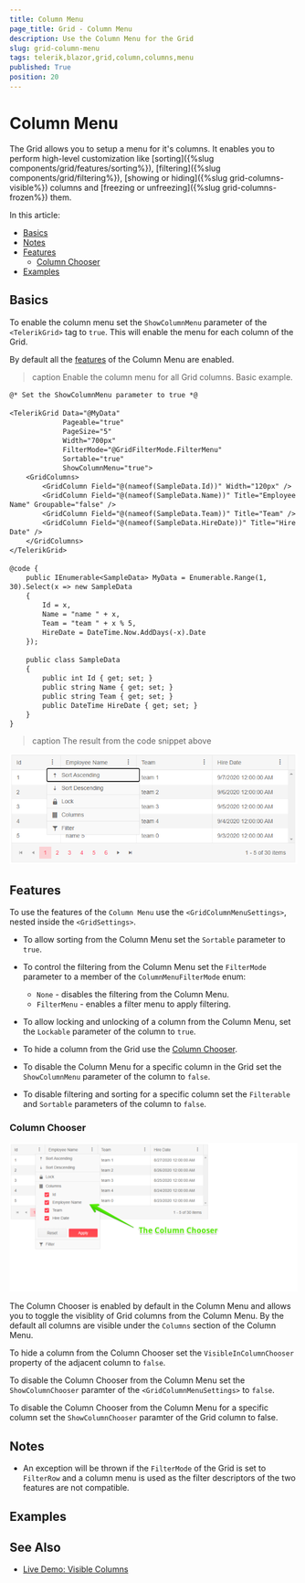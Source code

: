 ```yaml
---
title: Column Menu
page_title: Grid - Column Menu
description: Use the Column Menu for the Grid
slug: grid-column-menu
tags: telerik,blazor,grid,column,columns,menu
published: True
position: 20
---
```


# Column Menu

The Grid allows you to setup a menu for it's columns. It enables you to perform high-level customization like [sorting]({%slug components/grid/features/sorting%}), [filtering]({%slug components/grid/filtering%}), [showing or hiding]({%slug grid-columns-visible%}) columns and [freezing or unfreezing]({%slug grid-columns-frozen%}) them.

In this article:
* [Basics](#basics)
* [Notes](#notes)
* [Features](#features)
    * [Column Chooser](#column-chooser)
* [Examples](#examples)

## Basics

To enable the column menu set the `ShowColumnMenu` parameter of the `<TelerikGrid>` tag to `true`. This will enable the menu for each column of the Grid.

By default all the [features](#features) of the Column Menu are enabled.

>caption Enable the column menu for all Grid columns. Basic example.

````CSHTML
@* Set the ShowColumnMenu parameter to true *@

<TelerikGrid Data="@MyData" 
             Pageable="true"
             PageSize="5"
             Width="700px"
             FilterMode="@GridFilterMode.FilterMenu"
             Sortable="true"
             ShowColumnMenu="true">
    <GridColumns>
        <GridColumn Field="@(nameof(SampleData.Id))" Width="120px" />
        <GridColumn Field="@(nameof(SampleData.Name))" Title="Employee Name" Groupable="false" />
        <GridColumn Field="@(nameof(SampleData.Team))" Title="Team" />
        <GridColumn Field="@(nameof(SampleData.HireDate))" Title="Hire Date" />
    </GridColumns>
</TelerikGrid>

@code {
    public IEnumerable<SampleData> MyData = Enumerable.Range(1, 30).Select(x => new SampleData
    {
        Id = x,
        Name = "name " + x,
        Team = "team " + x % 5,
        HireDate = DateTime.Now.AddDays(-x).Date
    });

    public class SampleData
    {
        public int Id { get; set; }
        public string Name { get; set; }
        public string Team { get; set; }
        public DateTime HireDate { get; set; }
    }
}
````

>caption The result from the code snippet above

![column menu basic example screenshot](images/column-menu-basic-example.png)


## Features

To use the features of the `Column Menu` use the `<GridColumnMenuSettings>`, nested inside the `<GridSettings>`.

* To allow sorting from the Column Menu set the `Sortable` parameter to `true`.

* To control the filtering from the Column Menu set the `FilterMode` parameter to a member of the `ColumnMenuFilterMode` enum:
    * `None` - disables the filtering from the Column Menu.
    * `FilterMenu` - enables a filter menu to apply filtering.

* To allow locking and unlocking of a column from the Column Menu, set the `Lockable` parameter of the column to `true`.

* To hide a column from the Grid use the [Column Chooser](#column-chooser).

* To disable the Column Menu for a specific column in the Grid set the `ShowColumnMenu` parameter of the column to `false`.

* To disable filtering and sorting for a specific column set the `Filterable` and `Sortable` parameters of the column to `false`.


### Column Chooser

![column chooser screenshot](images/column-menu-column-chooser.png)

The Column Chooser is enabled by default in the Column Menu and allows you to toggle the visiblity of Grid columns from the Column Menu. By the default all columns are visible under the `Columns` section of the Column Menu. 

To hide a column from the Column Chooser set the `VisibleInColumnChooser` property of the adjacent column to `false`.

To disable the Column Chooser from the Column Menu set the `ShowColumnChooser` paramter of the `<GridColumnMenuSettings>` to `false`.

To disable the Column Chooser from the Column Menu for a specific column set the `ShowColumnChooser` paramter of the Grid column to false.

## Notes

* An exception will be thrown if the `FilterMode` of the Grid is set to `FilterRow` and a column menu is used as the filter descriptors of the two features are not compatible.


## Examples



## See Also

  * [Live Demo: Visible Columns](https://demos.telerik.com/blazor-ui/grid/columns)
